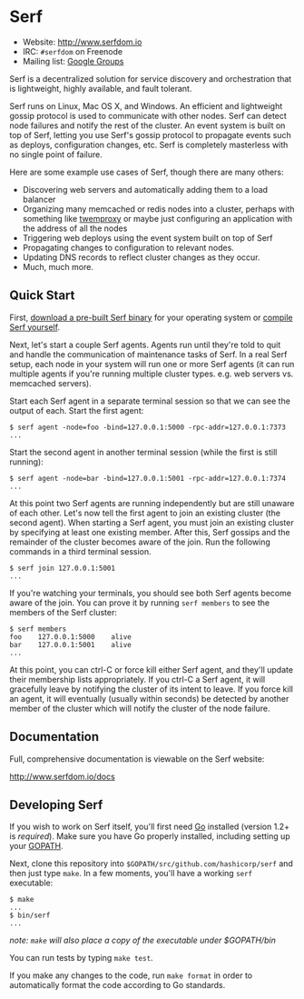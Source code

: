 # Serf

* Website: http://www.serfdom.io
* IRC: `#serfdom` on Freenode
* Mailing list: [Google Groups](https://groups.google.com/group/serfdom/)

Serf is a decentralized solution for service discovery and orchestration
that is lightweight, highly available, and fault tolerant.

Serf runs on Linux, Mac OS X, and Windows. An efficient and lightweight gossip
protocol is used to communicate with other nodes. Serf can detect node failures
and notify the rest of the cluster. An event system is built on top of
Serf, letting you use Serf's gossip protocol to propagate events such
as deploys, configuration changes, etc. Serf is completely masterless
with no single point of failure.

Here are some example use cases of Serf, though there are many others:

* Discovering web servers and automatically adding them to a load balancer
* Organizing many memcached or redis nodes into a cluster, perhaps with
  something like [twemproxy](https://github.com/twitter/twemproxy) or
  maybe just configuring an application with the address of all the
  nodes
* Triggering web deploys using the event system built on top of Serf
* Propagating changes to configuration to relevant nodes.
* Updating DNS records to reflect cluster changes as they occur.
* Much, much more.

## Quick Start

First, [download a pre-built Serf binary](http://www.serfdom.io/downloads.html)
for your operating system or [compile Serf yourself](#developing-serf).

Next, let's start a couple Serf agents. Agents run until they're told to quit
and handle the communication of maintenance tasks of Serf. In a real Serf
setup, each node in your system will run one or more Serf agents (it can
run multiple agents if you're running multiple cluster types. e.g. web
servers vs. memcached servers).

Start each Serf agent in a separate terminal session so that we can see
the output of each. Start the first agent:

```
$ serf agent -node=foo -bind=127.0.0.1:5000 -rpc-addr=127.0.0.1:7373
...
```

Start the second agent in another terminal session (while the first is still
running):

```
$ serf agent -node=bar -bind=127.0.0.1:5001 -rpc-addr=127.0.0.1:7374
...
```

At this point two Serf agents are running independently but are still
unaware of each other. Let's now tell the first agent to join an existing
cluster (the second agent). When starting a Serf agent, you must join an
existing cluster by specifying at least one existing member. After this,
Serf gossips and the remainder of the cluster becomes aware of the join.
Run the following commands in a third terminal session.

```
$ serf join 127.0.0.1:5001
...
```

If you're watching your terminals, you should see both Serf agents
become aware of the join. You can prove it by running `serf members`
to see the members of the Serf cluster:

```
$ serf members
foo    127.0.0.1:5000    alive
bar    127.0.0.1:5001    alive
...
```

At this point, you can ctrl-C or force kill either Serf agent, and they'll
update their membership lists appropriately. If you ctrl-C a Serf agent,
it will gracefully leave by notifying the cluster of its intent to leave.
If you force kill an agent, it will eventually (usually within seconds)
be detected by another member of the cluster which will notify the
cluster of the node failure.

## Documentation

Full, comprehensive documentation is viewable on the Serf website:

http://www.serfdom.io/docs

## Developing Serf

If you wish to work on Serf itself, you'll first need [Go](http://golang.org)
installed (version 1.2+ is _required_). Make sure you have Go properly installed,
including setting up your [GOPATH](http://golang.org/doc/code.html#GOPATH).

Next, clone this repository into `$GOPATH/src/github.com/hashicorp/serf` and
then just type `make`. In a few moments, you'll have a working `serf` executable:

```
$ make
...
$ bin/serf
...
```

*note: `make` will also place a copy of the executable under $GOPATH/bin*

You can run tests by typing `make test`.

If you make any changes to the code, run `make format` in order to automatically
format the code according to Go standards.
